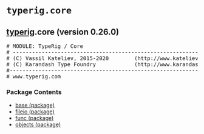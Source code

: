 

<a name="typerig.core"></a>

# `typerig.core`


<h2><a href="./typerig.html">typerig</a>.core (<span class="info">version 0.26.0)</h2> <div class="module">  <div class="docstring">

<pre class="doc" markdown="0"># MODULE: TypeRig / Core 
# -----------------------------------------------------------
# (C) Vassil Kateliev, 2015-2020        (http://www.kateliev.com)
# (C) Karandash Type Foundry            (http://www.karandash.eu)
#------------------------------------------------------------
# www.typerig.com</pre>

</div>  <div class="modules"><h3>Package Contents</h3><ul class="list"><li><a href="./typerig.core.base.html"><span class="package-name">base</span> (package)</a></li><li><a href="./typerig.core.fileio.html"><span class="package-name">fileio</span> (package)</a></li><li><a href="./typerig.core.func.html"><span class="package-name">func</span> (package)</a></li><li><a href="./typerig.core.objects.html"><span class="package-name">objects</span> (package)</a></li></ul></div></div>
